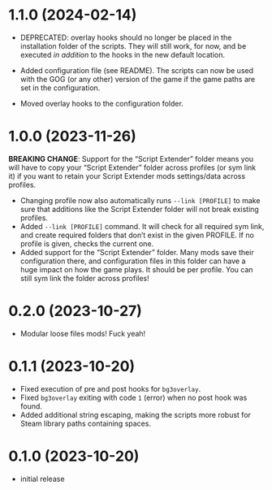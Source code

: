 # 1.1.0 (2024-02-14)

* DEPRECATED: overlay hooks should no longer be placed in the installation 
  folder of the scripts. They will still work, for now, and be executed _in 
  addition_ to the hooks in the new default location.

* Added configuration file (see README). The scripts can now be used with the 
  GOG (or any other) version of the game if the game paths are set in the 
  configuration.
* Moved overlay hooks to the configuration folder.

# 1.0.0 (2023-11-26)

**BREAKING CHANGE**: Support for the “Script Extender” folder means you will 
have to copy your “Script Extender” folder across profiles (or sym link it) if 
you want to retain your Script Extender mods settings/data across profiles.

* Changing profile now also automatically runs `--link [PROFILE]` to make sure 
  that additions like the Script Extender folder will not break existing 
  profiles.
* Added `--link [PROFILE]` command. It will check for all required sym link, and 
  create required folders that don’t exist in the given PROFILE. If no profile 
  is given, checks the current one.
* Added support for the “Script Extender” folder. Many mods save their 
  configuration there, and configuration files in this folder can have a huge 
  impact on how the game plays. It should be per profile. You can still sym link 
  the folder across profiles!

# 0.2.0 (2023-10-27)

* Modular loose files mods! Fuck yeah!

# 0.1.1 (2023-10-20)

* Fixed execution of pre and post hooks for `bg3overlay`.
* Fixed `bg3overlay` exiting with code `1` (error) when no post hook was found.
* Added additional string escaping, making the scripts more robust for Steam 
  library paths containing spaces.

# 0.1.0 (2023-10-20)

* initial release
